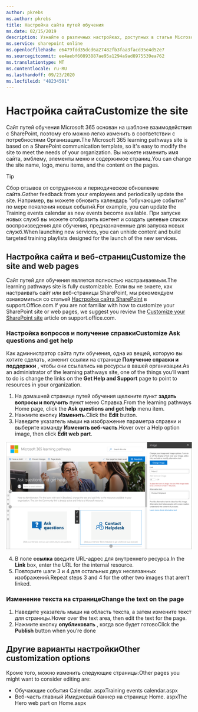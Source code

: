 ```yaml
---
author: pkrebs
ms.author: pkrebs
title: Настройка сайта путей обучения
ms.date: 02/15/2019
description: Узнайте о различных настройках, доступных в статье Microsoft 365 Learning путей
ms.service: sharepoint online
ms.openlocfilehash: e6479fdd35dcd6a27482fb3faa3facd35e4d52e7
ms.sourcegitcommit: ee4aebf60893887ae95a1294a9ad8975539ea762
ms.translationtype: MT
ms.contentlocale: ru-RU
ms.lasthandoff: 09/23/2020
ms.locfileid: "48234501"
---
```

# <a name="customize-the-site"></a><span data-ttu-id="969c3-103">Настройка сайта</span><span class="sxs-lookup"><span data-stu-id="969c3-103">Customize the site</span></span>

<span data-ttu-id="969c3-104">Сайт путей обучения Microsoft 365 основан на шаблоне взаимодействия с SharePoint, поэтому его можно легко изменить в соответствии с потребностями Организации.</span><span class="sxs-lookup"><span data-stu-id="969c3-104">The Microsoft 365 learning pathways site is based on a SharePoint communication template, so it's easy to modify the site to meet the needs of your organization.</span></span> <span data-ttu-id="969c3-105">Вы можете изменить имя сайта, эмблему, элементы меню и содержимое страниц.</span><span class="sxs-lookup"><span data-stu-id="969c3-105">You can change the site name, logo, menu items, and the content on the pages.</span></span> 

> [!TIP]
> <span data-ttu-id="969c3-106">Сбор отзывов от сотрудников и периодическое обновление сайта.</span><span class="sxs-lookup"><span data-stu-id="969c3-106">Gather feedback from your employees and periodically update the site.</span></span> <span data-ttu-id="969c3-107">Например, вы можете обновить календарь "обучающие события" по мере появления новых событий.</span><span class="sxs-lookup"><span data-stu-id="969c3-107">For example, you can update the Training events calendar as new events become available.</span></span> <span data-ttu-id="969c3-108">При запуске новых служб вы можете отобразить контент и создать целевые списки воспроизведения для обучения, предназначенные для запуска новых служб.</span><span class="sxs-lookup"><span data-stu-id="969c3-108">When launching new services, you can unhide content and build targeted training playlists designed for the launch of the new services.</span></span> 

## <a name="customize-the-site-and-web-pages"></a><span data-ttu-id="969c3-109">Настройка сайта и веб-страниц</span><span class="sxs-lookup"><span data-stu-id="969c3-109">Customize the site and web pages</span></span>

<span data-ttu-id="969c3-110">Сайт путей для обучения является полностью настраиваемым.</span><span class="sxs-lookup"><span data-stu-id="969c3-110">The learning pathways site is fully customizable.</span></span> <span data-ttu-id="969c3-111">Если вы не знаете, как настраивать сайт или веб-страницы SharePoint, мы рекомендуем ознакомиться со статьей [Настройка сайта SharePoint](https://support.office.com/article/customize-your-sharepoint-site-320b43e5-b047-4fda-8381-f61e8ac7f59b) в support.Office.com.</span><span class="sxs-lookup"><span data-stu-id="969c3-111">If you are not familiar with how to customize your SharePoint site or web pages, we suggest you review the [Customize your SharePoint site](https://support.office.com/article/customize-your-sharepoint-site-320b43e5-b047-4fda-8381-f61e8ac7f59b) article on support.office.com.</span></span> 

### <a name="customize-ask-questions-and-get-help"></a><span data-ttu-id="969c3-112">Настройка вопросов и получение справки</span><span class="sxs-lookup"><span data-stu-id="969c3-112">Customize Ask questions and get help</span></span>

<span data-ttu-id="969c3-113">Как администратор сайта пути обучения, одна из вещей, которую вы хотите сделать, изменит ссылки на странице **Получение справки и поддержки** , чтобы они ссылались на ресурсы в вашей организации.</span><span class="sxs-lookup"><span data-stu-id="969c3-113">As an administrator of the learning pathways site, one of the things you’ll want to do is change the links on the **Get Help and Support** page to point to resources in your organization.</span></span> 

1.  <span data-ttu-id="969c3-114">На домашней странице путей обучения щелкните пункт **задать вопросы и получить** пункт меню Справка.</span><span class="sxs-lookup"><span data-stu-id="969c3-114">From the learning pathways Home page, click the **Ask questions and get help** menu item.</span></span>
2.  <span data-ttu-id="969c3-115">Нажмите кнопку **Изменить**.</span><span class="sxs-lookup"><span data-stu-id="969c3-115">Click the **Edit** button.</span></span>
3.  <span data-ttu-id="969c3-116">Наведите указатель мыши на изображение параметра справки и выберите команду **Изменить веб-часть**.</span><span class="sxs-lookup"><span data-stu-id="969c3-116">Hover over a Help option image, then click **Edit web part**.</span></span>

![cg-edithelp.png](media/cg-edithelp.png)

4.  <span data-ttu-id="969c3-118">В поле **ссылка** введите URL-адрес для внутреннего ресурса.</span><span class="sxs-lookup"><span data-stu-id="969c3-118">In the **Link** box, enter the URL for the internal resource.</span></span> 
5.  <span data-ttu-id="969c3-119">Повторите шаги 3 и 4 для остальных двух несвязанных изображений.</span><span class="sxs-lookup"><span data-stu-id="969c3-119">Repeat steps 3 and 4 for the other two images that aren’t linked.</span></span>

### <a name="change-the-text-on-the-page"></a><span data-ttu-id="969c3-120">Изменение текста на странице</span><span class="sxs-lookup"><span data-stu-id="969c3-120">Change the text on the page</span></span>

1. <span data-ttu-id="969c3-121">Наведите указатель мыши на область текста, а затем измените текст для страницы.</span><span class="sxs-lookup"><span data-stu-id="969c3-121">Hover over the text area, then edit the text for the page.</span></span> 
2. <span data-ttu-id="969c3-122">Нажмите кнопку **опубликовать** , когда все будет готово</span><span class="sxs-lookup"><span data-stu-id="969c3-122">Click the **Publish** button when you’re done</span></span>

## <a name="other-customization-options"></a><span data-ttu-id="969c3-123">Другие варианты настройки</span><span class="sxs-lookup"><span data-stu-id="969c3-123">Other customization options</span></span>
<span data-ttu-id="969c3-124">Кроме того, можно изменить следующие страницы:</span><span class="sxs-lookup"><span data-stu-id="969c3-124">Other pages you might want to consider editing are:</span></span>

- <span data-ttu-id="969c3-125">Обучающие события Calendar. aspx</span><span class="sxs-lookup"><span data-stu-id="969c3-125">Training events calendar.aspx</span></span>
- <span data-ttu-id="969c3-126">Веб-часть главный Имиджевый баннер на странице Home. aspx</span><span class="sxs-lookup"><span data-stu-id="969c3-126">The Hero web part on Home.aspx</span></span>

